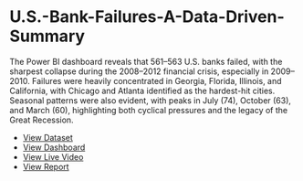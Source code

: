 # U.S.-Bank-Failures-A-Data-Driven-Summary

The Power BI dashboard reveals that 561–563 U.S. banks failed, with the sharpest collapse during the 2008–2012 financial crisis, especially in 2009–2010. Failures were heavily concentrated in Georgia, Florida, Illinois, and California, with Chicago and Atlanta identified as the hardest-hit cities. Seasonal patterns were also evident, with peaks in July (74), October (63), and March (60), highlighting both cyclical pressures and the legacy of the Great Recession.

  - [View Dataset](https://github.com/KiruthikaRamadoss/U.S.-Bank-Failures-A-Data-Driven-Summary/blob/main/banklist.csv)
  - [View Dashboard](https://github.com/KiruthikaRamadoss/U.S.-Bank-Failures-A-Data-Driven-Summary/blob/main/Kiru%20File.pdf)
  - [View Live Video](https://drive.google.com/file/d/1ZGsYJp4dLr0HFkkZ32i-nmx6c3rAL1_p/view?usp=drive_link)
  - [View Report](https://github.com/KiruthikaRamadoss/U.S.-Bank-Failures-A-Data-Driven-Summary/blob/main/US_Bank_Failures_Summary.pdf)


